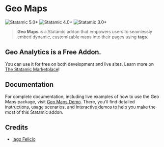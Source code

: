 # Geo Maps

![Statamic 5.0+](https://img.shields.io/badge/Statamic-5.0+-FF269E?style=for-the-badge&link=https://statamic.com) ![Statamic 4.0+](https://img.shields.io/badge/Statamic-4.0+-FF269E?style=for-the-badge&link=https://statamic.com) ![Statamic 3.0+](https://img.shields.io/badge/Statamic-3.0+-FF269E?style=for-the-badge&link=https://statamic.com)

> **Geo Maps** is a Statamic addon that empowers users to seamlessly embed dynamic, customizable maps into their pages using **tags**.

## Geo Analytics is a Free Addon.

You can use it for free on both development and live sites. Learn more on [The Statamic Marketplace](https://statamic.com/addons/ol4mundo/geo-maps)!

## Documentation

For complete documentation, including live examples of how to use the Geo Maps package, visit [Geo Maps Demo](https://geo-maps.ol4mundo.com). There, you'll find detailed instructions, usage scenarios, and interactive demos to help you make the most of this Statamic addon.

## Credits

- [Iago Felicio](https://github.com/iagofelicio)
